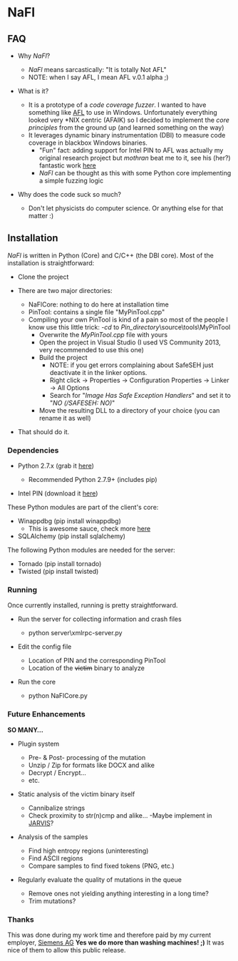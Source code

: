 NaFl
====


FAQ
---

- Why _NaFl_?
    - _NaFl_ means sarcastically: "It is totally Not AFL" </sarcasm>
    - NOTE: when I say AFL, I mean AFL v.0.1 alpha ;)

- What is it?
    - It is a prototype of a _code coverage fuzzer_. I wanted to have something like [AFL](http://lcamtuf.coredump.cx/afl/) to use in Windows. Unfortunately everything looked very *NIX centric (AFAIK) so I decided to implement the _core principles_ from the ground up (and learned something on the way)
    - It leverages dynamic binary instrumentation (DBI) to measure code coverage in blackbox Windows binaries.
        - "Fun" fact: adding support for Intel PIN to AFL was actually my original research project but _mothran_ beat me to it, see his (her?) fantastic work [here](https://github.com/mothran/aflpin)
        - _NaFl_ can be thought as this with some Python core implementing a simple fuzzing logic

- Why does the code suck so much?
    - Don't let physicists do computer science. Or anything else for that matter :)


## Installation ##

_NaFl_ is written in Python (Core) and C/C++ (the DBI core).
Most of the installation is straightforward:

- Clone the project
- There are two major directories:
    - NaFlCore: nothing to do here at installation time
    - PinTool: contains a single file "MyPinTool.cpp"
    - Compiling your own PinTool is kind of a pain so most of the people I know use this little trick:
        -_cd_ to _Pin_directory_\source\tools\MyPinTool
        - Overwrite the _MyPinTool.cpp_ file with yours
        - Open the project in Visual Studio (I used VS Community 2013, very recommended to use this one)
        - Build the project
            - NOTE: if you get errors complaining about SafeSEH just deactivate it in the linker options.
            - Right click -> Properties -> Configuration Properties -> Linker -> All Options
            - Search for "_Image Has Safe Exception Handlers_" and set it to "_NO (/SAFESEH: NO)_"
        - Move the resulting DLL to a directory of your choice (you can rename it as well)

- That should do it.


### Dependencies ###

- Python 2.7.x (grab it [here](https://www.python.org/downloads))
    - Recommended Python 2.7.9+ (includes pip)

- Intel PIN (download it [here](http://software.intel.com/sites/landingpage/pintool/downloads/pin-2.14-71313-msvc12-windows.zip))

These Python modules are part of the client's core:

- Winappdbg (pip install winappdbg)
    - This is awesome sauce, check more [here](http://winappdbg.sourceforge.net/)
- SQLAlchemy (pip install sqlalchemy)

The following Python modules are needed for the server:

- Tornado (pip install tornado)
- Twisted (pip install twisted)


### Running ###

Once currently installed, running is pretty straightforward.

- Run the server for collecting information and crash files
    - python server\xmlrpc-server.py

- Edit the config file
    - Location of PIN and the corresponding PinTool
    - Location of the ~~victim~~ binary to analyze

- Run the core
    - python NaFlCore.py


### Future Enhancements ###

__SO MANY…__

- Plugin system
    - Pre- & Post- processing of the mutation
    - Unzip / Zip for formats like DOCX and alike
    - Decrypt / Encrypt...
    - etc.

- Static analysis of the victim binary itself
    - Cannibalize strings
    - Check proximity to str(n)cmp and alike…
        -Maybe implement in [JARVIS](https://github.com/carlosgprado/JARVIS)?

- Analysis of the samples
    - Find high entropy regions (uninteresting)
    - Find ASCII regions
    - Compare samples to find fixed tokens (PNG, etc.)

- Regularly evaluate the quality of mutations in the queue
    - Remove ones not yielding anything interesting in a long time?
    - Trim mutations?


### Thanks ###

This was done during my work time and therefore paid by my current employer, [Siemens AG](http://www.siemens.com) __Yes we do more than washing machines! ;)__
It was nice of them to allow this public release.
